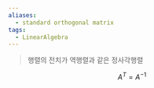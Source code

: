 ```yaml
---
aliases:
  - standard orthogonal matrix
tags:
  - LinearAlgebra
---
```

> 행렬의 전치가 역행렬과 같은 정사각행렬

$$
A^T = A^{-1}
$$
